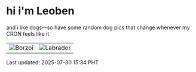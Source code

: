 # hi i'm Leoben

and i like dogs—so have some random dog pics that change whenever my CRON feels like it

|  |  |
|--------|----------|
| ![Borzoi](https://random-dog-vercel.vercel.app/api/random-borzoi?v=1753860864) | ![Labrador](https://random-dog-vercel.vercel.app/api/random-labrador?v=1753860864) |

Last updated: 2025-07-30 15:34 PHT
